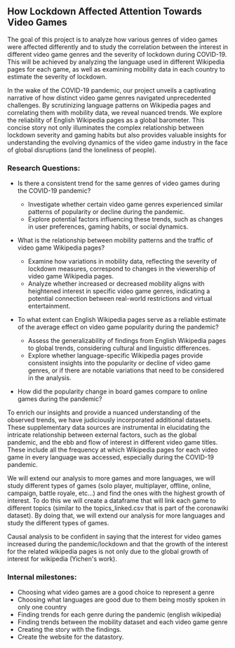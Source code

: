 ## How Lockdown Affected Attention Towards Video Games

The goal of this project is to analyze how various genres of video games were affected differently and to study the correlation between the interest in different video game genres and the severity of lockdown during COVID-19. This will be achieved by analyzing the language used in different Wikipedia pages for each game, as well as examining mobility data in each country to estimate the severity of lockdown.

In the wake of the COVID-19 pandemic, our project unveils a captivating narrative of how distinct video game genres navigated unprecedented challenges. By scrutinizing language patterns on Wikipedia pages and correlating them with mobility data, we reveal nuanced trends. We explore the reliability of English Wikipedia pages as a global barometer. This concise story not only illuminates the complex relationship between lockdown severity and gaming habits but also provides valuable insights for understanding the evolving dynamics of the video game industry in the face of global disruptions (and the loneliness of people).

### Research Questions:
- Is there a consistent trend for the same genres of video games during the COVID-19 pandemic?
  - Investigate whether certain video game genres experienced similar patterns of popularity or decline during the pandemic.
  - Explore potential factors influencing these trends, such as changes in user preferences, gaming habits, or social dynamics.

- What is the relationship between mobility patterns and the traffic of video game Wikipedia pages?
  - Examine how variations in mobility data, reflecting the severity of lockdown measures, correspond to changes in the viewership of video game Wikipedia pages.
  - Analyze whether increased or decreased mobility aligns with heightened interest in specific video game genres, indicating a potential connection between real-world restrictions and virtual entertainment.

- To what extent can English Wikipedia pages serve as a reliable estimate of the average effect on video game popularity during the pandemic?
  - Assess the generalizability of findings from English Wikipedia pages to global trends, considering cultural and linguistic differences.
  - Explore whether language-specific Wikipedia pages provide consistent insights into the popularity or decline of video game genres, or if there are notable variations that need to be considered in the analysis.

- How did the popularity change in board games compare to online games during the pandemic?

To enrich our insights and provide a nuanced understanding of the observed trends, we have judiciously incorporated additional datasets. These supplementary data sources are instrumental in elucidating the intricate relationship between external factors, such as the global pandemic, and the ebb and flow of interest in different video game titles. These include all the frequency at which Wikipedia pages for each video game in every language was accessed, especially during the COVID-19 pandemic.

We will extend our analysis to more games and more languages, we will study different types of games (solo player, multiplayer, offline, online, campaign, battle royale, etc...) and find the ones with the highest growth of interest. To do this we will create a dataframe that will link each game to different topics (similar to the topics_linked.csv that is part of the coronawiki dataset). By doing that, we will extend our analysis for more languages and study the different types of games.

Causal analysis to be confident in saying that the interest for video games increased during the pandemic/lockdown and that the growth of the interest for the related wikipedia pages is not only due to the global growth of interest for wikipedia (Yichen's work).

### Internal milestones:
- Choosing what video games are a good choice to represent a genre
- Choosing what languages are good due to them being mostly spoken in only one country
- Finding trends for each genre during the pandemic (english wikipedia)
- Finding trends between the mobility dataset and each video game genre
- Creating the story with the findings.
- Create the website for the datastory.
